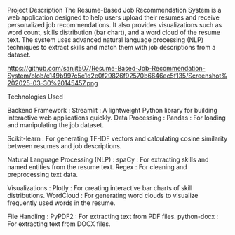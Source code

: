 Project Description
The Resume-Based Job Recommendation System is a web application designed to help users upload their resumes and receive personalized job recommendations. It also provides visualizations such as word count, skills distribution (bar chart), and a word cloud of the resume text. The system uses advanced natural language processing (NLP) techniques to extract skills and match them with job descriptions from a dataset.

https://github.com/sanjit507/Resume-Based-Job-Recommendation-System/blob/e149b997c5e1d2e0f29826f92570b6646ec5f135/Screenshot%202025-03-30%20145457.png


Technologies Used

Backend Framework :
Streamlit : A lightweight Python library for building interactive web applications quickly.
Data Processing :
Pandas : For loading and manipulating the job dataset.

Scikit-learn : For generating TF-IDF vectors and calculating cosine similarity between resumes and job descriptions.

Natural Language Processing (NLP) :
spaCy : For extracting skills and named entities from the resume text.
Regex : For cleaning and preprocessing text data.

Visualizations :
Plotly : For creating interactive bar charts of skill distributions.
WordCloud : For generating word clouds to visualize frequently used words in the resume.

File Handling :
PyPDF2 : For extracting text from PDF files.
python-docx : For extracting text from DOCX files.

